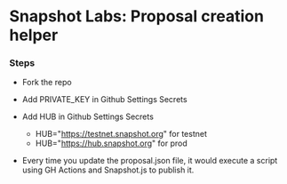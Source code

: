 # Snapshot Labs: Proposal creation helper

### Steps 

* Fork the repo
* Add PRIVATE_KEY in Github Settings Secrets
* Add HUB in Github Settings Secrets
    * HUB="https://testnet.snapshot.org" for testnet
    * HUB="https://hub.snapshot.org" for prod

* Every time you update the proposal.json file, it would execute a script using GH Actions and Snapshot.js to publish it.